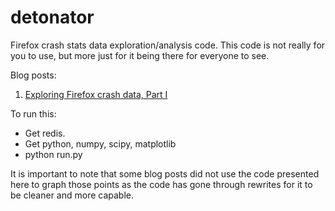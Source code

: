 detonator
=========

Firefox crash stats data exploration/analysis code. This code is not really for
you to use, but more just for it being there for everyone to see.

Blog posts:
 
 1. [Exploring Firefox crash data, Part I][p1]

[p1]: https://shuhaowu.com/blog/exploring_firefox_crash_data_1.html

To run this:

 - Get redis.
 - Get python, numpy, scipy, matplotlib
 - python run.py

It is important to note that some blog posts did not use the code presented 
here to graph those points as the code has gone through rewrites for it to be
cleaner and more capable.
